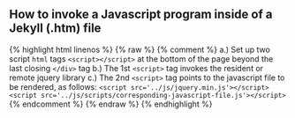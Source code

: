 ## How to invoke a Javascript program inside of a Jekyll (.htm) file

{% highlight html linenos %}
{% raw %}
{% comment %}
a.) Set up two script `html` tags `<script></script>` at the bottom of the page beyond the last closing `</div>` tag
b.) The 1st `<script>` tag invokes the resident or remote jquery library
c.) The 2nd `<script>` tag points to the javascript file to be rendered, as follows:
`<script src='../js/jquery.min.js'></script>`
`<script src='../js/scripts/corresponding-javascript-file.js'></script>`
{% endcomment %}
{% endraw %}
{% endhighlight %}
